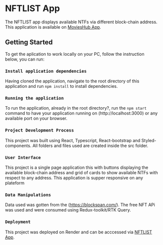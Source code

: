 # NFTLIST App

The NFTLIST app displays available NTFs via different block-chain address. This application is available on [MoviesHub App](https://nftlist-lgjh.onrender.com/).

## Getting Started

To get the aplication to work locally on your PC, follow the instruction below, you can run:

### `Install application dependencies`

Having cloned the application, navigate to the root directory of this application and run `npm install` to install dependencies.

### `Running the application`

To run the application, already in the root directory?, run the `npm start` command to have your application running on (http://localhost:3000) or any available port on your browser.

### `Project Development Process`

This project was built using React, Typescript, React-bootstrap and Styled-components. All folders and files used are created inside the src folder.

### `User Interface`

This project is a single page application this with buttons displaying the available block-chain address and grid of cards to show available NTFs with respect to any address. This application is supper responsive on any plateform

### `Data Manipulations`


Data used was gotten from the (https://blockspan.com/). The free NFT APi was used and were consumed using Redux-toolkit/RTK Query.


### `Deployment`
This project was deployed on Render and can be acccessed via [NFTLIST App](https://nftlist-lgjh.onrender.com/).

